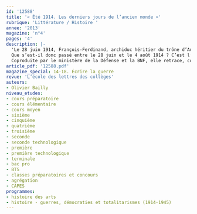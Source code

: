 ```yaml
---
id: '12588'
title: '« Été 1914. Les derniers jours de l’ancien monde »'
rubrique: 'Littérature / Histoire '
annee: '2013'
magazine: 'n°4'
pages: '4'
description: |-
  'Le 28 juin 1914, François-Ferdinand, archiduc héritier du trône d’Autriche-Hongrie, est assassiné à Sarajevo par Gavrilo Princip, un nationaliste serbe de Bosnie. Tous les élèves connaissent cette date qui marque le début du premier grand conflit mondial. Le début ? Pourtant, la guerre n’a été déclenchée que le 4 août, plus d’un mois après l’attentat.
  Que s’est-il donc passé entre le 28 juin et le 4 août 1914 ? C’est l’objet de la passionnante exposition intitulée « Été 1914. Les derniers jours de l’ancien monde ».
  Coproduite par le ministère de la Défense et la BNF, elle retrace, comme l’indique sa présentation, « la succession des faits qui, petit à petit, entraîne les États européens vers le point de non-retour ».'
article_pdf: '12588.pdf'
magazine_special: 14-18. Écrire la guerre
revue: 'L’école des lettres des collèges'
auteurs:
- Olivier Bailly
niveau_etudes:
- cours préparatoire
- cours élémentaire
- cours moyen
- sixième
- cinquième
- quatrième
- troisième
- seconde
- seconde technologique
- première
- première technologique
- terminale
- bac pro
- BTS
- classes préparatoires et concours
- agrégation
- CAPES
programmes:
- histoire des arts
- histoire - guerres, démocraties et totalitarismes (1914-1945)
---
```

